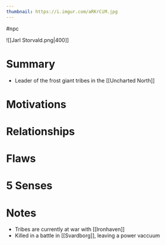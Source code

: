 ```yaml
---
thumbnail: https://i.imgur.com/aRKrCiM.jpg
---
```


#npc

![[Jarl Storvald.png|400]]
# Summary
- Leader of the frost giant tribes in the [[Uncharted North]]

# Motivations
# Relationships
# Flaws
# 5 Senses
# Notes
- Tribes are currently at war with [[Ironhaven]]
- Killed in a battle in [[Svardborg]], leaving a power vaccuum
